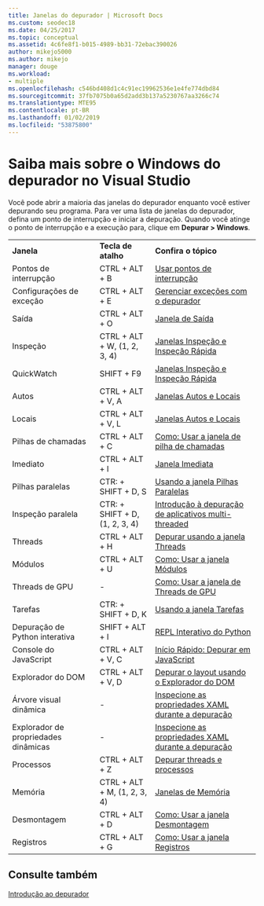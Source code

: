 ```yaml
---
title: Janelas do depurador | Microsoft Docs
ms.custom: seodec18
ms.date: 04/25/2017
ms.topic: conceptual
ms.assetid: 4c6fe8f1-b015-4989-bb31-72ebac390026
author: mikejo5000
ms.author: mikejo
manager: douge
ms.workload:
- multiple
ms.openlocfilehash: c546bd408d1c4c91ec19962536e1e4fe774dbd84
ms.sourcegitcommit: 37fb7075b0a65d2add3b137a5230767aa3266c74
ms.translationtype: MTE95
ms.contentlocale: pt-BR
ms.lasthandoff: 01/02/2019
ms.locfileid: "53875800"
---
```

# <a name="learn-about-debugger-windows-in-visual-studio"></a>Saiba mais sobre o Windows do depurador no Visual Studio

Você pode abrir a maioria das janelas do depurador enquanto você estiver depurando seu programa. Para ver uma lista de janelas do depurador, defina um ponto de interrupção e iniciar a depuração. Quando você atinge o ponto de interrupção e a execução para, clique em **Depurar > Windows**.

||||
|-|-|-|
|**Janela**|**Tecla de atalho**|**Confira o tópico**|
|Pontos de interrupção|CTRL + ALT + B|[Usar pontos de interrupção](../debugger/using-breakpoints.md)|
|Configurações de exceção|CTRL + ALT + E|[Gerenciar exceções com o depurador](../debugger/managing-exceptions-with-the-debugger.md)|
|Saída|CTRL + ALT + O|[Janela de Saída](../ide/reference/output-window.md)|
|Inspeção|CTRL + ALT + W, (1, 2, 3, 4)|[Janelas Inspeção e Inspeção Rápida](../debugger/watch-and-quickwatch-windows.md)|
|QuickWatch|SHIFT + F9|[Janelas Inspeção e Inspeção Rápida](../debugger/watch-and-quickwatch-windows.md)|
|Autos|CTRL + ALT + V, A|[Janelas Autos e Locais](../debugger/autos-and-locals-windows.md)|
|Locais|CTRL + ALT + V, L|[Janelas Autos e Locais](../debugger/autos-and-locals-windows.md)|
|Pilhas de chamadas|CTRL + ALT + C|[Como: Usar a janela de pilha de chamadas](../debugger/how-to-use-the-call-stack-window.md)|
|Imediato|CTRL + ALT + I|[Janela Imediata](../ide/reference/immediate-window.md)|
|Pilhas paralelas|CTR: + SHIFT + D, S|[Usando a janela Pilhas Paralelas](../debugger/using-the-parallel-stacks-window.md)|
|Inspeção paralela|CTR: + SHIFT + D, (1, 2, 3, 4)|[Introdução à depuração de aplicativos multi-threaded](../debugger/get-started-debugging-multithreaded-apps.md)|
|Threads|CTRL + ALT + H|[Depurar usando a janela Threads](../debugger/how-to-use-the-threads-window.md)|
|Módulos|CTRL + ALT + U|[Como: Usar a janela Módulos](../debugger/how-to-use-the-modules-window.md)|
|Threads de GPU|-|[Como: Usar a janela de Threads de GPU](../debugger/how-to-use-the-gpu-threads-window.md)|
|Tarefas|CTR: + SHIFT + D, K|[Usando a janela Tarefas](../debugger/using-the-tasks-window.md)|
|Depuração de Python interativa|SHIFT + ALT + I|[REPL Interativo do Python](../python/python-interactive-repl-in-visual-studio.md)|
|Console do JavaScript|CTRL + ALT + V, C|[Início Rápido: Depurar em JavaScript](../debugger/quickstart-debug-javascript-using-the-console.md)|
|Explorador do DOM|CTRL + ALT + V, D|[Depurar o layout usando o Explorador do DOM](/visualstudio/debugger/quickstart-debug-html-and-css)|
|Árvore visual dinâmica|-|[Inspecione as propriedades XAML durante a depuração](../debugger/inspect-xaml-properties-while-debugging.md)|
|Explorador de propriedades dinâmicas|-|[Inspecione as propriedades XAML durante a depuração](../debugger/inspect-xaml-properties-while-debugging.md)|
|Processos|CTRL + ALT + Z|[Depurar threads e processos](../debugger/debug-threads-and-processes.md)|
|Memória|CTRL + ALT + M, (1, 2, 3, 4)|[Janelas de Memória](../debugger/memory-windows.md)|
|Desmontagem|CTRL + ALT + D|[Como: Usar a janela Desmontagem](../debugger/how-to-use-the-disassembly-window.md)|
|Registros|CTRL + ALT + G|[Como: Usar a janela Registros](../debugger/how-to-use-the-registers-window.md)|

## <a name="see-also"></a>Consulte também

[Introdução ao depurador](../debugger/debugger-feature-tour.md)
